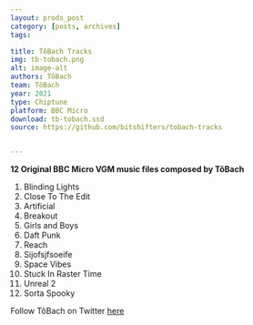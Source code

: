 ```yaml
---
layout: prods_post
category: [posts, archives]
tags: 

title: TôBach Tracks
img: tb-tobach.png
alt: image-alt
authors: TôBach
team: TôBach
year: 2021
type: Chiptune
platform: BBC Micro
download: tb-tobach.ssd
source: https://github.com/bitshifters/tobach-tracks


---
```


**12 Original BBC Micro VGM music files composed by TôBach**

1. Blinding Lights     
2. Close To The Edit   
3. Artificial          
4. Breakout            
5. Girls and Boys      
6. Daft Punk           
7. Reach               
8. Sijofsjfsoeife      
9. Space Vibes         
10. Stuck In Raster Time
11. Unreal 2            
12. Sorta Spooky        

Follow TôBach on Twitter [here](https://twitter.com/MSGS_Wavetable)

